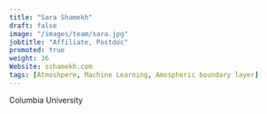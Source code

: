 ```yaml
---
title: "Sara Shamekh"
draft: false
image: "/images/team/sara.jpg"
jobtitle: "Affiliate, Postdoc"
promoted: true
weight: 36
Website: sshamekh.com
tags: [Atmoshpere, Machine Learning, Amospheric boundary layer]
---
```



Columbia University
